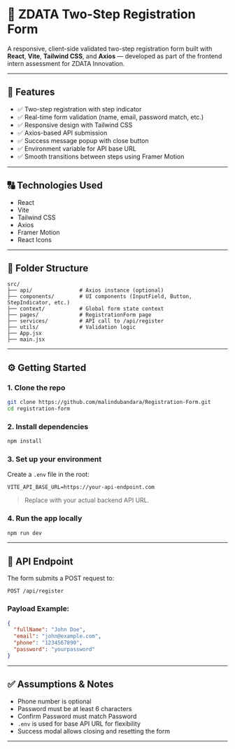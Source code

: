 # 📝 ZDATA Two-Step Registration Form

A responsive, client-side validated two-step registration form built with **React**, **Vite**, **Tailwind CSS**, and **Axios** — developed as part of the frontend intern assessment for ZDATA Innovation.

---

## 🔧 Features

- ✅ Two-step registration with step indicator
- ✅ Real-time form validation (name, email, password match, etc.)
- ✅ Responsive design with Tailwind CSS
- ✅ Axios-based API submission
- ✅ Success message popup with close button
- ✅ Environment variable for API base URL
- ✅ Smooth transitions between steps using Framer Motion

---

## 🔠 Technologies Used

- React
- Vite
- Tailwind CSS
- Axios
- Framer Motion
- React Icons

---

## 📁 Folder Structure

```
src/
├── api/               # Axios instance (optional)
├── components/        # UI components (InputField, Button, StepIndicator, etc.)
├── context/           # Global form state context
├── pages/             # RegistrationForm page
├── services/          # API call to /api/register
├── utils/             # Validation logic
├── App.jsx
├── main.jsx
```

---

## ⚙️ Getting Started

### 1. Clone the repo

```bash
git clone https://github.com/malindubandara/Registration-Form.git
cd registration-form
```

### 2. Install dependencies

```bash
npm install
```

### 3. Set up your environment

Create a `.env` file in the root:

```env
VITE_API_BASE_URL=https://your-api-endpoint.com
```

> Replace with your actual backend API URL.

### 4. Run the app locally

```bash
npm run dev
```

---

## 📆 API Endpoint

The form submits a POST request to:

```
POST /api/register
```

### Payload Example:

```json
{
  "fullName": "John Doe",
  "email": "john@example.com",
  "phone": "1234567890",
  "password": "yourpassword"
}
```

---

## ✅ Assumptions & Notes

- Phone number is optional
- Password must be at least 6 characters
- Confirm Password must match Password
- `.env` is used for base API URL for flexibility
- Success modal allows closing and resetting the form

---
